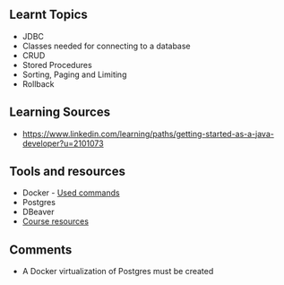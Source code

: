 ## Learnt Topics
 - JDBC
 - Classes needed for connecting to a database
 - CRUD
 - Stored Procedures
 - Sorting, Paging and Limiting
 - Rollback

## Learning Sources
 - https://www.linkedin.com/learning/paths/getting-started-as-a-java-developer?u=2101073

## Tools and resources
 - Docker - [Used commands](https://docs.google.com/document/d/1qb7qGcuWWZMpgjpvLCGwC3KlqxOtS8OjywrMGCmaJxM/edit)
 - Postgres
 - DBeaver
 - [Course resources](https://drive.google.com/drive/folders/1nM2aUtLxQntg8YqRaF9wOKlxYzuLguFh?usp=drive_link)
## Comments
 - A Docker virtualization of Postgres must be created
